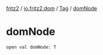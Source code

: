 [fritz2](../../index.md) / [io.fritz2.dom](../index.md) / [Tag](index.md) / [domNode](./dom-node.md)

# domNode

`open val domNode: T`